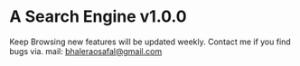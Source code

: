 # A Search Engine v1.0.0
Keep Browsing
new features will be updated weekly. Contact me if you find bugs via. mail: bhaleraosafal@gmail.com
